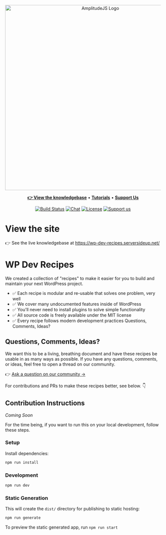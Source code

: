 <p align="center">
	<a href="https://wp-dev-recipes.serversideup.net/" target="_blank">
		<img src="https://wp-dev-recipes.serversideup.net/preview.png" width="600" alt="AmplitudeJS Logo">
	</a>
</p>
<p align="center">
  <a title="Documentation" href="https://wp-dev-recipes.serversideup.net/"><strong>👉 View the knowledgebase</strong></a>
  &#x2022;
  <a title="Tutorials" href="https://serversideup.net/search/?tags=wordpress&type=posts"><strong>Tutorials</strong></a>
  &#x2022;
  <a title="Support Us" href="https://github.com/sponsors/serversideup"><strong>Support Us</strong></a>
</p>
<p align="center">
	<a href="https://actions-badge.atrox.dev/serversideup/wp-dev-recipes/goto?ref=master"><img alt="Build Status" src="https://img.shields.io/endpoint.svg?url=https%3A%2F%2Factions-badge.atrox.dev%2Fserversideup%2Fwp-dev-recipes%2Fbadge%3Fref%3Dmaster&style=flat" /></a>
	<a href="https://community.serversideup.net/c/open-source/wp-dev-recipes/29" target="_blank"><img src="https://badgen.net/badge/icon/On%20Discourse?label=chat&color=cyan" alt="Chat"></a>
	<a href="https://github.com/serversideup/wp-dev-recipes/blob/master/LICENSE" target="_blank"><img src="https://badgen.net/github/license/521dimensions/amplitudejs" alt="License"></a>
	<a href="https://github.com/sponsors/serversideup"><img src="https://badgen.net/badge/icon/Support%20Us?label=GitHub%20Sponsors&color=orange" alt="Support us"></a>
</p>

# View the site
👉 See the live knowledgebase at https://wp-dev-recipes.serversideup.net/



# WP Dev Recipes
We created a collection of "recipes" to make it easier for you to build and maintain your next WordPress project.

* ✅ Each recipe is modular and re-usable that solves one problem, very well
* ✅ We cover many undocumented features inside of WordPress
* ✅ You'll never need to install plugins to solve simple functionality
* ✅ All source code is freely available under the MIT license
* ✅ Every recipe follows modern development practices
Questions, Comments, Ideas?

## Questions, Comments, Ideas?
We want this to be a living, breathing document and have these recipes be usable in as many ways as possible. If you have any questions, comments, or ideas, feel free to open a thread on our community.

👉 [Ask a question on our community →](https://community.serversideup.net/c/open-source/wp-dev-recipes/29) 

For contributions and PRs to make these recipes better, see below. 👇

## Contribution Instructions
*Coming Soon*

For the time being, if you want to run this on your local development, follow these steps.

### Setup

Install dependencies:

```bash
npm run install
```

### Development

```bash
npm run dev
```

### Static Generation

This will create the `dist/` directory for publishing to static hosting:

```bash
npm run generate
```

To preview the static generated app, run `npm run start`
